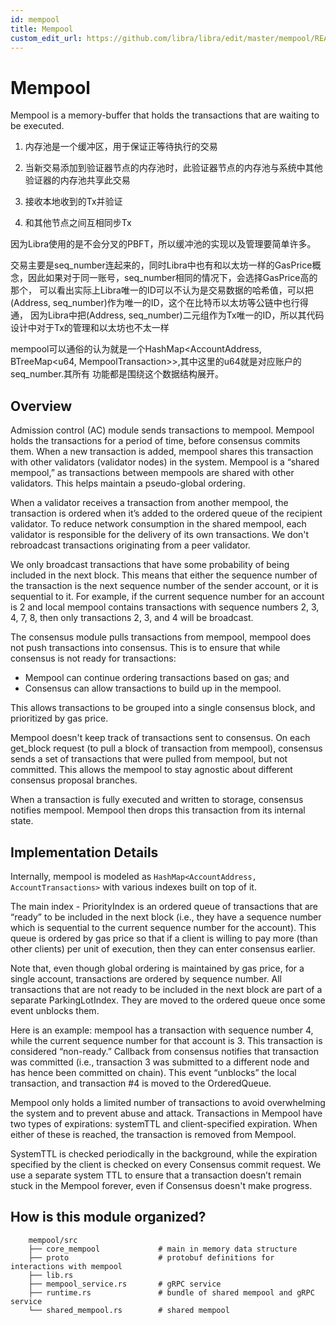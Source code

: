 ```yaml
---
id: mempool
title: Mempool
custom_edit_url: https://github.com/libra/libra/edit/master/mempool/README.md
---
```

# Mempool

Mempool is a memory-buffer that holds the transactions that are waiting to be executed.
1. 内存池是一个缓冲区，用于保证正等待执行的交易
2. 当新交易添加到验证器节点的内存池时，此验证器节点的内存池与系统中其他验证器的内存池共享此交易

1. 接收本地收到的Tx并验证
2. 和其他节点之间互相同步Tx

因为Libra使用的是不会分叉的PBFT，所以缓冲池的实现以及管理要简单许多。

交易主要是seq_number连起来的，同时Libra中也有和以太坊一样的GasPrice概念，因此如果对于同一账号，seq_number相同的情况下，会选择GasPrice高的那个，
可以看出实际上Libra唯一的ID可以不认为是交易数据的哈希值，可以把(Address, seq_number)作为唯一的ID，这个在比特币以太坊等公链中也行得通，
因为Libra中把(Address, seq_number)二元组作为Tx唯一的ID，所以其代码设计中对于Tx的管理和以太坊也不太一样

mempool可以通俗的认为就是一个HashMap<AccountAddress, BTreeMap<u64, MempoolTransaction>>,其中这里的u64就是对应账户的seq_number.其所有
功能都是围绕这个数据结构展开。
## Overview

Admission control (AC) module sends transactions to mempool. Mempool holds the transactions for a period of time, before consensus commits them. When a new transaction is added, mempool shares this transaction with other validators (validator nodes) in the system. Mempool is a “shared mempool,” as transactions between mempools are shared with other validators. This helps maintain a pseudo-global ordering.

When a validator receives a transaction from another mempool, the transaction is ordered when it’s added to the ordered queue of the recipient validator. To reduce network consumption in the shared mempool, each validator is responsible for the delivery of its own transactions. We don't rebroadcast transactions originating from a peer validator.

We only broadcast transactions that have some probability of being included in the next block. This means that either the sequence number of the transaction is the next sequence number of the sender account, or it is sequential to it. For example, if the current sequence number for an account is 2 and local mempool contains transactions with sequence numbers 2, 3, 4, 7, 8, then only transactions 2, 3, and 4 will be broadcast.

The consensus module pulls transactions from mempool, mempool does not push transactions into consensus. This is to ensure that while consensus is not ready for transactions:

* Mempool can continue ordering transactions based on gas; and
* Consensus can allow transactions to build up in the mempool.

This allows transactions to be grouped into a single consensus block, and prioritized by gas price.

Mempool doesn't keep track of transactions sent to consensus. On each get_block request (to pull a block of transaction from mempool), consensus sends a set of transactions that were pulled from mempool, but not committed. This allows the mempool to stay agnostic about different consensus proposal branches.

When a transaction is fully executed and written to storage, consensus notifies mempool. Mempool then drops this transaction from its internal state.

## Implementation Details

Internally, mempool is modeled as `HashMap<AccountAddress, AccountTransactions>` with various indexes built on top of it.

The main index - PriorityIndex is an ordered queue of transactions that are “ready” to be included in the next block (i.e., they have a sequence number which is sequential to the current sequence number for the account). This queue is ordered by gas price so that if a client is willing to pay more (than other clients) per unit of execution, then they can enter consensus earlier.

Note that, even though global ordering is maintained by gas price, for a single account, transactions are ordered by sequence number. All transactions that are not ready to be included in the next block are part of a separate ParkingLotIndex. They are moved to the ordered queue once some event unblocks them.

Here is an example: mempool has a transaction with sequence number 4, while the current sequence number for that account is 3. This transaction is considered “non-ready.” Callback from consensus notifies that transaction was committed (i.e., transaction 3 was submitted to a different node and has hence been committed on chain). This event “unblocks” the local transaction, and transaction #4 is moved to the OrderedQueue.

Mempool only holds a limited number of transactions to avoid overwhelming the system and to prevent abuse and attack. Transactions in Mempool have two types of expirations: systemTTL and client-specified expiration. When either of these is reached, the transaction is removed from Mempool.

SystemTTL is checked periodically in the background, while the expiration specified by the client is checked on every Consensus commit request. We use a separate system TTL to ensure that a transaction doesn’t remain stuck in the Mempool forever, even if Consensus doesn't make progress.

## How is this module organized?
```
    mempool/src
    ├── core_mempool             # main in memory data structure
    ├── proto                    # protobuf definitions for interactions with mempool
    ├── lib.rs
    ├── mempool_service.rs       # gRPC service
    ├── runtime.rs               # bundle of shared mempool and gRPC service
    └── shared_mempool.rs        # shared mempool
```
